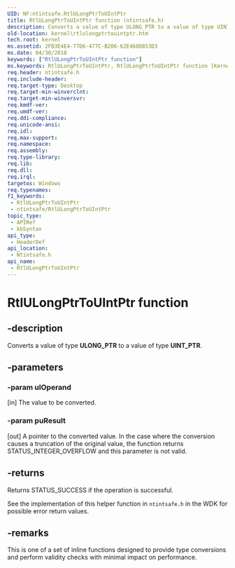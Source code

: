 ```yaml
---
UID: NF:ntintsafe.RtlULongPtrToUIntPtr
title: RtlULongPtrToUIntPtr function (ntintsafe.h)
description: Converts a value of type ULONG_PTR to a value of type UINT_PTR.
old-location: kernel\rtlulongptrtouintptr.htm
tech.root: kernel
ms.assetid: 2FB3E4E4-77D6-477C-B206-62E460D853D3
ms.date: 04/30/2018
keywords: ["RtlULongPtrToUIntPtr function"]
ms.keywords: RtlULongPtrToUIntPtr, RtlULongPtrToUIntPtr function [Kernel-Mode Driver Architecture], kernel.rtlulongptrtouintptr, ntintsafe/RtlULongPtrToUIntPtr
req.header: ntintsafe.h
req.include-header: 
req.target-type: Desktop
req.target-min-winverclnt: 
req.target-min-winversvr: 
req.kmdf-ver: 
req.umdf-ver: 
req.ddi-compliance: 
req.unicode-ansi: 
req.idl: 
req.max-support: 
req.namespace: 
req.assembly: 
req.type-library: 
req.lib: 
req.dll: 
req.irql: 
targetos: Windows
req.typenames: 
f1_keywords:
 - RtlULongPtrToUIntPtr
 - ntintsafe/RtlULongPtrToUIntPtr
topic_type:
 - APIRef
 - kbSyntax
api_type:
 - HeaderDef
api_location:
 - Ntintsafe.h
api_name:
 - RtlULongPtrToUIntPtr
---
```


# RtlULongPtrToUIntPtr function


## -description

Converts a value of type <b>ULONG_PTR</b> to a value of type <b>UINT_PTR</b>.

## -parameters

### -param ulOperand 

[in]
The value to be converted.

### -param puResult 

[out]
A pointer to the converted value. In the case where the conversion causes a truncation of the original value, the function returns STATUS_INTEGER_OVERFLOW and this parameter is not valid.

## -returns

Returns STATUS_SUCCESS if the operation is successful. 

See the implementation of this helper function in `ntintsafe.h` in the WDK for possible error return values. 

## -remarks

This is one of a set of inline functions designed to provide type conversions and perform validity checks with minimal impact on performance.

